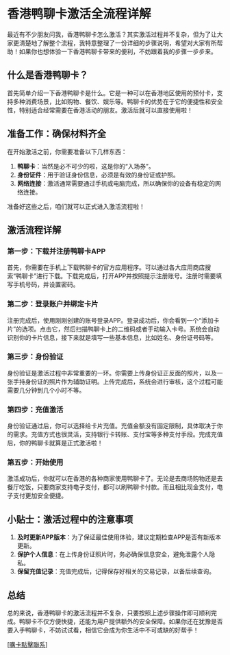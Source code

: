 # 香港鸭聊卡激活全流程详解

最近有不少朋友问我，香港鸭聊卡怎么激活？其实激活过程并不复杂，但为了让大家更清楚地了解整个流程，我特意整理了一份详细的步骤说明，希望对大家有所帮助！如果你也想体验一下香港鸭聊卡带来的便利，不妨跟着我的步骤一步步来。

## 什么是香港鸭聊卡？

首先简单介绍一下香港鸭聊卡是什么。它是一种可以在香港地区使用的预付卡，支持多种消费场景，比如购物、餐饮、娱乐等。鸭聊卡的优势在于它的便捷性和安全性，特别适合经常需要在香港活动的朋友。激活后就可以直接使用啦！

## 准备工作：确保材料齐全

在开始激活之前，你需要准备以下几样东西：

1. **鸭聊卡**：当然是必不可少的啦，这是你的“入场券”。
2. **身份证件**：用于验证身份信息，必须是有效的身份证或护照。
3. **网络连接**：激活通常需要通过手机或电脑完成，所以确保你的设备有稳定的网络连接。

准备好这些之后，咱们就可以正式进入激活流程啦！

## 激活流程详解

### 第一步：下载并注册鸭聊卡APP

首先，你需要在手机上下载鸭聊卡的官方应用程序。可以通过各大应用商店搜索“鸭聊卡”进行下载。下载完成后，打开APP并按照提示注册账号。注册时需要填写手机号码，并设置密码。

### 第二步：登录账户并绑定卡片

注册完成后，使用刚刚创建的账号登录APP。登录成功后，你会看到一个“添加卡片”的选项。点击它，然后扫描鸭聊卡上的二维码或者手动输入卡号。系统会自动识别你的卡片信息，接下来就是填写一些基本信息，比如姓名、身份证号码等。

### 第三步：身份验证

身份验证是激活过程中非常重要的一环。你需要上传身份证正反面的照片，以及一张手持身份证的照片作为辅助证明。上传完成后，系统会进行审核，这个过程可能需要几分钟到几个小时不等。

### 第四步：充值激活

身份验证通过后，你可以选择给卡片充值。充值金额没有固定限制，具体取决于你的需求。充值方式也很灵活，支持银行卡转账、支付宝等多种支付手段。完成充值后，你的鸭聊卡就算是正式激活啦！

### 第五步：开始使用

激活成功后，你就可以在香港的各种商家使用鸭聊卡了。无论是去商场购物还是去餐厅吃饭，只要商家支持电子支付，都可以刷鸭聊卡付款。而且相比现金支付，电子支付更加安全便捷。

## 小贴士：激活过程中的注意事项

1. **及时更新APP版本**：为了保证最佳使用体验，建议定期检查APP是否有新版本更新。
2. **保护个人信息**：在上传身份证照片时，务必确保信息安全，避免泄露个人隐私。
3. **保留充值记录**：充值完成后，记得保存好相关的交易记录，以备后续查询。

## 总结

总的来说，香港鸭聊卡的激活流程并不复杂，只要按照上述步骤操作即可顺利完成。鸭聊卡不仅方便快捷，还能为用户提供额外的安全保障。如果你还在犹豫是否要入手鸭聊卡，不妨试试看，相信它会成为你生活中不可或缺的好帮手！

[[購卡點擊聯系](https://t.me/s/SXDXQF)]